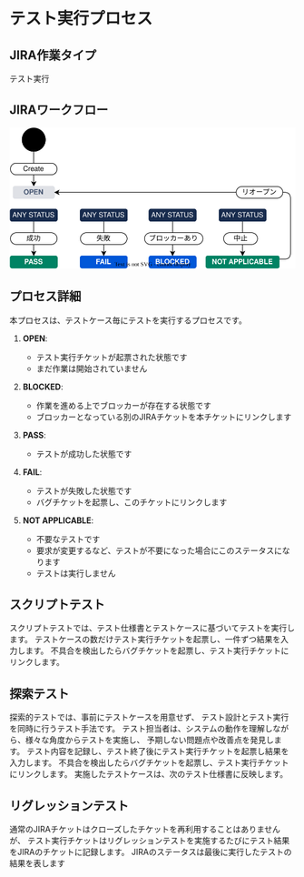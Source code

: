 # テスト実行プロセス

## JIRA作業タイプ

テスト実行

## JIRAワークフロー

![JIRAフローとGitHub連携ワークフロー](../draw.io/jiraflow-testrun.drawio.svg)

## プロセス詳細

本プロセスは、テストケース毎にテストを実行するプロセスです。

1.  **OPEN**:
    *   テスト実行チケットが起票された状態です
    *   まだ作業は開始されていません

2.  **BLOCKED**:
    *   作業を進める上でブロッカーが存在する状態です
    *   ブロッカーとなっている別のJIRAチケットを本チケットにリンクします

3.  **PASS**:
    *   テストが成功した状態です

4.  **FAIL**:
    *   テストが失敗した状態です
    *   バグチケットを起票し、このチケットにリンクします

5.  **NOT APPLICABLE**:
    *   不要なテストです
    *   要求が変更するなど、テストが不要になった場合にこのステータスになります
    *   テストは実行しません

## スクリプトテスト

スクリプトテストでは、テスト仕様書とテストケースに基づいてテストを実行します。
テストケースの数だけテスト実行チケットを起票し、一件ずつ結果を入力します。
不具合を検出したらバグチケットを起票し、テスト実行チケットにリンクします。

## 探索テスト

探索的テストでは、事前にテストケースを用意せず、
テスト設計とテスト実行を同時に行うテスト手法です。
テスト担当者は、システムの動作を理解しながら、様々な角度からテストを実施し、
予期しない問題点や改善点を発見します。
テスト内容を記録し、テスト終了後にテスト実行チケットを起票し結果を入力します。
不具合を検出したらバグチケットを起票し、テスト実行チケットにリンクします。
実施したテストケースは、次のテスト仕様書に反映します。

## リグレッションテスト

通常のJIRAチケットはクローズしたチケットを再利用することはありませんが、
テスト実行チケットはリグレッションテストを実施するたびにテスト結果をJIRAのチケットに記録します。
JIRAのステータスは最後に実行したテストの結果を表します
